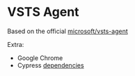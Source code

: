 # VSTS Agent

Based on the official [microsoft/vsts-agent](https://github.com/microsoft/vsts-agent-docker/blob/master/ubuntu/16.04/docker/17.12.0-ce/standard/Dockerfile)

Extra:

- Google Chrome
- Cypress [dependencies](https://docs.cypress.io/guides/guides/continuous-integration.html#Dependencies)